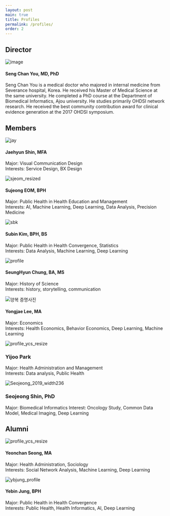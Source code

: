 ```yaml
---
layout: post
main: true
title: Profiles
permalink: /profiles/
order: 2
---
```


## Director
![image](/assets/images/dr-you-bio-photo.jpg)
#### Seng Chan You, MD, PhD
Seng Chan You is a medical doctor who majored in internal medicine from Severance hospital, Korea. He received his Master of Medical Science at the same university. He completed a PhD course at the Department of Biomedical Informatics, Ajou university. He studies primarily OHDSI network research. He received the best community contribution award for clinical evidence generation at the 2017 OHDSI symposium.

## Members

![jay](https://user-images.githubusercontent.com/92774958/137850326-820d4eae-8148-4a67-9a4b-559b7e5c68b2.png)
#### Jaehyun Shin, MFA  
Major: Visual Communication Design  
Interests: Service Design, BX Design  

![sjeom_resized](https://user-images.githubusercontent.com/81948366/138006383-c4dd79e2-3749-40ea-86b4-97b026f33f20.jpg)
#### Sujeong EOM, BPH  
Major: Public Health in Health Education and Management  
Interests: AI, Machine Learning, Deep Learning, Data Analysis, Precision Medicine  

![sbk](https://user-images.githubusercontent.com/83568786/143965209-eb9183aa-3719-4f1c-ae45-a47c23df699f.jpg)
#### Subin Kim, BPH, BS  
Major: Public Health in Health Convergence, Statistics  
Interests: Data Analysis, Machine Learning, Deep Learning  

![profile](https://user-images.githubusercontent.com/96851024/157778784-d2aa9e37-211d-413f-8a7c-fd6c5438ef47.jpg)
#### SeungHyun Chung, BA, MS 
Major: History of Science   
Interests: history, storytelling, communication

![양복 증명사진](https://user-images.githubusercontent.com/97265478/154625299-ee002c8d-e6ec-4850-b61e-bade694f2ffb.jpg)
#### Yongjae Lee, MA
Major: Economics  
Interests: Health Economics, Behavior Economics, Deep Learning, Machine Learning

![profile_ycs_resize](https://user-images.githubusercontent.com/101778510/161868950-cb1d807e-31ed-42a5-8b93-8447b30a74cb.jpg)
### Yijoo Park
Major: Health Administration and Management   
Interests: Data analysis, Public Health

![Seojeong_2019_width236](https://user-images.githubusercontent.com/34934336/170898677-5b8c50de-78fd-493b-842a-f1c16b6ff8bd.jpg)
### Seojeong Shin, PhD
Major: Biomedical Informatics 
Interest: Oncology Study, Common Data Model, Medical Imaging, Deep Learning


## Alumni

![profile_ycs_resize](https://user-images.githubusercontent.com/48194852/137818794-c8407898-56a8-4d67-b9f6-f35e9904581a.jpg)
#### Yeonchan Seong, MA
Major: Health Administration, Sociology   
Interests: Social Network Analysis, Machine Learning, Deep Learning

![ybjung_profile](https://user-images.githubusercontent.com/89363626/138007233-097a74bc-e395-4882-a76f-c15050d59425.jpg)
#### Yebin Jung, BPH
Major: Public Health in Health Convergence   
Interests: Public Health, Health Informatics, AI, Deep Learning
